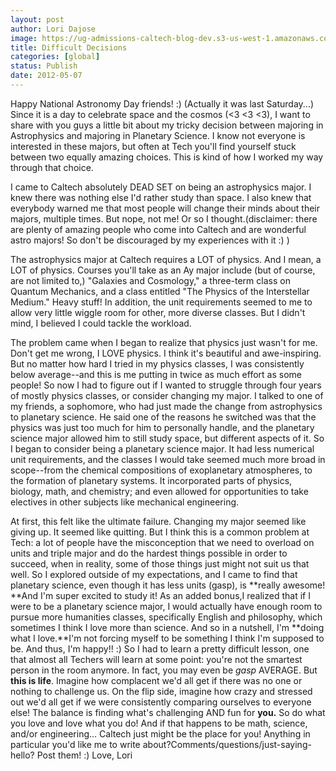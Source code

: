 ```yaml
---
layout: post
author: Lori Dajose
image: https://ug-admissions-caltech-blog-dev.s3-us-west-1.amazonaws.com/old_pictures/caltech_as_it_happens/6a0105349b8251970b0168eb195555970c.jpg
title: Difficult Decisions
categories: [global]
status: Publish
date: 2012-05-07
---
```


Happy National Astronomy Day friends! :) (Actually it was last Saturday...)
Since it is a day to celebrate space and the cosmos (&lt;3 &lt;3 &lt;3), I want to share with you guys a little bit about my tricky decision between majoring in Astrophysics and majoring in Planetary Science. I know not everyone is interested in these majors, but often at Tech you'll find yourself stuck between two equally amazing choices. This is kind of how I worked my way through that choice.

I came to Caltech absolutely DEAD SET on being an astrophysics major. I knew there was nothing else I'd rather study than space. I also knew that everybody warned me that most people will change their minds about their majors, multiple times. But nope, not me! Or so I thought.(disclaimer: there are plenty of amazing people who come into Caltech and are wonderful astro majors! So don't be discouraged by my experiences with it :) )

The astrophysics major at Caltech requires a LOT of physics. And I mean, a LOT of physics. Courses you'll take as an Ay major include (but of course, are not limited to,) "Galaxies and Cosmology," a three-term class on Quantum Mechanics, and a class entitled "The Physics of the Interstellar Medium." Heavy stuff! In addition, the unit requirements seemed to me to allow very little wiggle room for other, more diverse classes. But I didn't mind, I believed I could tackle the workload.

The problem came when I began to realize that physics just wasn't for me. Don't get me wrong, I LOVE physics. I think it's beautiful and awe-inspiring. But no matter how hard I tried in my physics classes, I was consistently below average--and this is me putting in twice as much effort as some people! So now I had to figure out if I wanted to struggle through four years of mostly physics classes, or consider changing my major. I talked to one of my friends, a sophomore, who had just made the change from astrophysics to planetary science. He said one of the reasons he switched was that the physics was just too much for him to personally handle, and the planetary science major allowed him to still study space, but different aspects of it. So I began to consider being a planetary science major. It had less numerical unit requirements, and the classes I would take seemed much more broad in scope--from the chemical compositions of exoplanetary atmospheres, to the formation of planetary systems. It incorporated parts of physics, biology, math, and chemistry; and even allowed for opportunities to take electives in other subjects like mechanical engineering.

At first, this felt like the ultimate failure. Changing my major seemed like giving up. It seemed like quitting. But I think this is a common problem at Tech: a lot of people have the misconception that we need to overload on units and triple major and do the hardest things possible in order to succeed, when in reality, some of those things just might not suit us that well. So I explored outside of my expectations, and I came to find that planetary science, even though it has less units (gasp), is **really awesome! **And I'm super excited to study it! As an added bonus,I realized that if I were to be a planetary science major, I would actually have enough room to pursue more humanities classes, specifically English and philosophy, which sometimes I think I love more than science. And so in a nutshell, I'm **doing what I love.**I'm not forcing myself to be something I think I'm supposed to be. And thus, I'm happy!! :)
So I had to learn a pretty difficult lesson, one that almost all Techers will learn at some point: you're not the smartest person in the room anymore. In fact, you may even be *gasp* AVERAGE. But **this is life**. Imagine how complacent we'd all get if there was no one or nothing to challenge us. On the flip side, imagine how crazy and stressed out we'd all get if we were consistently comparing ourselves to everyone else! The balance is finding what's challenging AND fun for **you.**
So do what you love and love what you do! And if that happens to be math, science, and/or engineering... Caltech just might be the place for you!
Anything in particular you'd like me to write about?Comments/questions/just-saying-hello? Post them! :)
Love,
Lori
